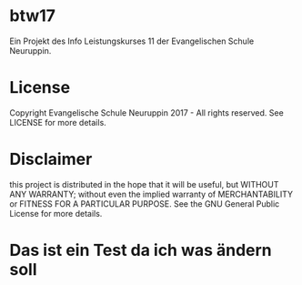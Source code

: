 # btw17
Ein Projekt des Info Leistungskurses 11 der Evangelischen Schule Neuruppin.

# License
Copyright Evangelische Schule Neuruppin 2017 - All rights reserved. See LICENSE for more details.

# Disclaimer
this project is distributed in the hope that it will be useful, but WITHOUT ANY WARRANTY; 
without even the implied warranty of MERCHANTABILITY or FITNESS FOR A PARTICULAR PURPOSE. 
See the GNU General Public License for more details.

# Das ist ein Test da ich was ändern soll
